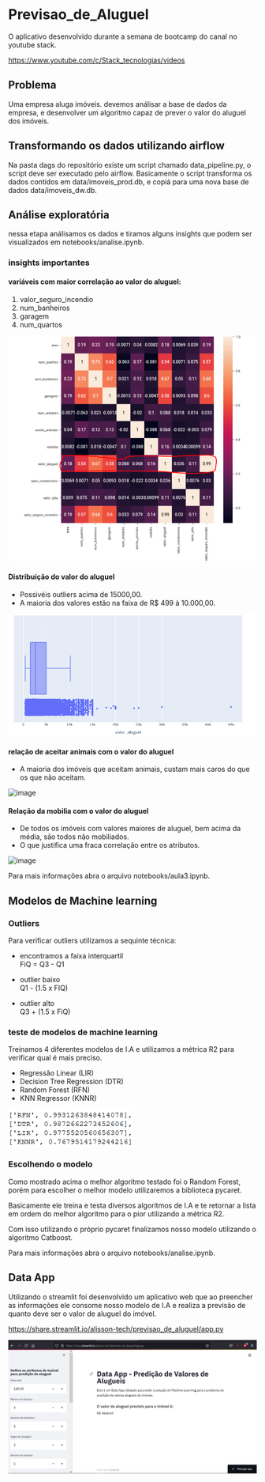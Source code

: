 # Previsao_de_Aluguel
O aplicativo desenvolvido durante a semana de bootcamp do canal no youtube stack.

https://www.youtube.com/c/Stack_tecnologias/videos


## Problema

Uma empresa aluga imóveis. devemos análisar a base de dados da empresa, e desenvolver um algoritmo capaz de prever o valor do aluguel dos imóveis.

## Transformando os dados utilizando airflow

Na pasta dags do repositório existe um script chamado data_pipeline.py, o script deve ser executado pelo airflow. Basicamente o script transforma os dados contidos em data/imoveis_prod.db, e copiá para uma nova base de dados data/imoveis_dw.db.

## Análise exploratória

nessa etapa análisamos os dados e tiramos alguns insights que podem ser visualizados em notebooks/analise.ipynb.

### insights importantes

#### variáveis com maior correlação ao valor do aluguel:

1. valor_seguro_incendio
2. num_banheiros
3. garagem
4. num_quartos

![img](https://github.com/Alisson-tech/Previsao_de_Aluguel/blob/master/img/correlacao.PNG)

#### Distribuição do valor do aluguel

- Possivéis outliers acima de 15000,00.
- A maioria dos valores estão na faixa de R$ 499 à 10.000,00.

![img](https://github.com/Alisson-tech/Previsao_de_Aluguel/blob/master/img/distribuicao_aluguel.PNG)

#### relação de aceitar animais com o valor do aluguel

- A maioria dos imóveis que aceitam animais, custam mais caros do que os que não aceitam.

![image](https://user-images.githubusercontent.com/62691446/123855179-f4c3ec80-d8f5-11eb-9f60-a0dee03b11e5.png)

#### Relação da mobilia com o valor do aluguel

- De todos os imóveis com valores maiores de aluguel, bem acima da média, são todos não mobiliados.
- O que justifica uma fraca correlação entre os atributos.

![image](https://user-images.githubusercontent.com/62691446/123854045-86325f00-d8f4-11eb-909e-753b4f33fd26.png)

Para mais informações abra o arquivo notebooks/aula3.ipynb.

## Modelos de Machine learning

### Outliers

Para verificar outliers utilizamos a sequinte técnica:

- encontramos a faixa interquartil \
FiQ = Q3 - Q1
- outlier baixo \
Q1 - (1.5 x FIQ)

- outlier alto \
Q3 + (1.5 x FiQ)

### teste de modelos de machine learning

Treinamos 4 diferentes modelos de I.A e utilizamos a métrica R2 para verificar qual é mais preciso.

- Regressão Linear (LIR)
- Decision Tree Regression (DTR)
- Random Forest (RFN)
- KNN Regressor (KNNR)


![img](https://github.com/Alisson-tech/Previsao_de_Aluguel/blob/master/img/modelos.PNG)

### Escolhendo o modelo

Como mostrado acima o melhor algoritmo testado foi o Random Forest, porém para escolher o melhor modelo utilizaremos a biblioteca pycaret.

Basicamente ele treina e testa diversos algoritmos de I.A e te retornar a lista em ordem do melhor algoritmo para o pior utilizando a métrica R2.

Com isso utilizando o próprio pycaret finalizamos nosso modelo utilizando o algoritmo  Catboost.

Para mais informações abra o arquivo notebooks/analise.ipynb.


## Data App

Utilizando o streamlit foi desenvolvido um aplicativo web que ao preencher as informações ele consome nosso modelo de I.A e realiza a previsão de quanto deve ser o valor de aluguel do imóvel.

https://share.streamlit.io/alisson-tech/previsao_de_aluguel/app.py

![img](https://github.com/Alisson-tech/Previsao_de_Aluguel/blob/master/img/data-app.PNG)
